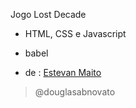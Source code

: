 Jogo Lost Decade
- HTML, CSS e Javascript
- babel

- de : [Estevan Maito](https://www.youtube.com/channel/UCIUOmAsotrzdK8VsZuHfVHw)

>@douglasabnovato
